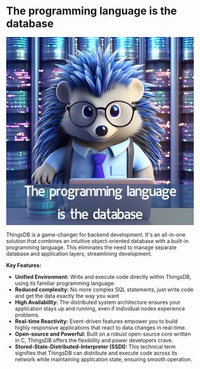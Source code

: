 # The programming language is the database

![](./images/The_programming_language_is_the_database.png)

ThingsDB is a game-changer for backend development. It's an all-in-one solution that combines an intuitive object-oriented database with a built-in programming language. This eliminates the need to manage separate database and application layers, streamlining development.

**Key Features:**

* **Unified Environment:** Write and execute code directly within ThingsDB, using its familiar programming language.  
* **Reduced complexity:** No more complex SQL statements, just write code and get the data exactly the way you want  
* **High Availability:** The distributed system architecture ensures your application stays up and running, even if individual nodes experience problems.  
* **Real-time Reactivity:** Event-driven features empower you to build highly responsive applications that react to data changes in real-time.  
* **Open-source and Powerful:** Built on a robust open-source core written in C, ThingsDB offers the flexibility and power developers crave.  
* **Stored-State-Distributed-Interpreter (SSDI):** This technical term signifies that ThingsDB can distribute and execute code across its network while maintaining application state, ensuring smooth operation.